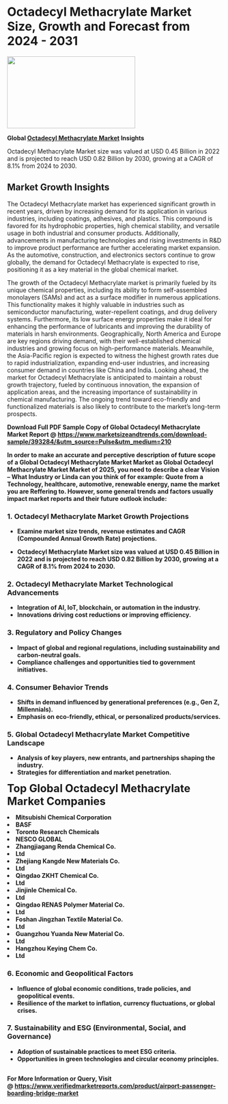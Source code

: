 <H1>Octadecyl Methacrylate Market Size, Growth and Forecast from 2024 - 2031</H1><img class="aligncenter size-medium wp-image-584254" src="https://thirdeyenews.in/wp-content/uploads/2024/09/Global-Market-Research-300x168.jpeg" alt="" width="300" height="168" /><p><strong>Global&nbsp;<a href="https://www.marketsizeandtrends.com/download-sample/393284/&amp;utm_source=Pulse&amp;utm_medium=210">Octadecyl Methacrylate Market</a> Insights</strong></p><p>Octadecyl Methacrylate Market size was valued at USD 0.45 Billion in 2022 and is projected to reach USD 0.82 Billion by 2030, growing at a CAGR of 8.1% from 2024 to 2030.</p><p><h2>Market Growth Insights</h2> <p>The Octadecyl Methacrylate market has experienced significant growth in recent years, driven by increasing demand for its application in various industries, including coatings, adhesives, and plastics. This compound is favored for its hydrophobic properties, high chemical stability, and versatile usage in both industrial and consumer products. Additionally, advancements in manufacturing technologies and rising investments in R&D to improve product performance are further accelerating market expansion. As the automotive, construction, and electronics sectors continue to grow globally, the demand for Octadecyl Methacrylate is expected to rise, positioning it as a key material in the global chemical market.</p> <p><strong></strong></p> <p>The growth of the Octadecyl Methacrylate market is primarily fueled by its unique chemical properties, including its ability to form self-assembled monolayers (SAMs) and act as a surface modifier in numerous applications. This functionality makes it highly valuable in industries such as semiconductor manufacturing, water-repellent coatings, and drug delivery systems. Furthermore, its low surface energy properties make it ideal for enhancing the performance of lubricants and improving the durability of materials in harsh environments. Geographically, North America and Europe are key regions driving demand, with their well-established chemical industries and growing focus on high-performance materials. Meanwhile, the Asia-Pacific region is expected to witness the highest growth rates due to rapid industrialization, expanding end-user industries, and increasing consumer demand in countries like China and India. Looking ahead, the market for Octadecyl Methacrylate is anticipated to maintain a robust growth trajectory, fueled by continuous innovation, the expansion of application areas, and the increasing importance of sustainability in chemical manufacturing. The ongoing trend toward eco-friendly and functionalized materials is also likely to contribute to the market’s long-term prospects. <strong></p><p><span class=""><strong>Download Full PDF Sample Copy of Global Octadecyl Methacrylate Market Report</strong> @ <a href="https://www.marketsizeandtrends.com/download-sample/393284/&amp;utm_source=Pulse&amp;utm_medium=210" target="_blank">https://www.marketsizeandtrends.com/download-sample/393284/&amp;utm_source=Pulse&amp;utm_medium=210</a></span></p><p>In order to make an accurate and perceptive description of future scope of a Global&nbsp;Octadecyl Methacrylate Market Market as Global&nbsp;Octadecyl Methacrylate Market Market of 2025, you need to describe a clear Vision &ndash; What Industry or Linda can you think of for example: Quote from a Technology, healthcare, automotive, renewable energy, name the market you are Reffering to. However, some general trends and factors usually impact market reports and their future outlook include:</p><h3>1.&nbsp;<strong>Octadecyl Methacrylate Market Growth Projections</strong></h3><ul><li>Examine market size trends, revenue estimates and CAGR (Compounded Annual Growth Rate) projections.</li><li><p>Octadecyl Methacrylate Market size was valued at USD 0.45 Billion in 2022 and is projected to reach USD 0.82 Billion by 2030, growing at a CAGR of 8.1% from 2024 to 2030.</p></li></ul><h3>2.&nbsp;<strong>Octadecyl Methacrylate Market Technological Advancements</strong></h3><ul><li>Integration of AI, IoT, blockchain, or automation in the industry.</li><li>Innovations driving cost reductions or improving efficiency.</li></ul><h3>3.&nbsp;<strong>Regulatory and Policy Changes</strong></h3><ul><li>Impact of global and regional regulations, including sustainability and carbon-neutral goals.</li><li>Compliance challenges and opportunities tied to government initiatives.</li></ul><h3>4.&nbsp;<strong>Consumer Behavior Trends</strong></h3><ul><li>Shifts in demand influenced by generational preferences (e.g., Gen Z, Millennials).</li><li>Emphasis on eco-friendly, ethical, or personalized products/services.</li></ul><h3>5.&nbsp;<strong>Global Octadecyl Methacrylate Market Competitive Landscape</strong></h3><ul><li>Analysis of key players, new entrants, and partnerships shaping the industry.</li><li>Strategies for differentiation and market penetration.</li></ul><p data-pm-slice="1 1 []"><span style="color: inherit; font-family: inherit; font-size: 25px;">Top Global Octadecyl Methacrylate Market Companies</span></p><div class="" data-test-id=""><p><li>Mitsubishi Chemical Corporation</li><li> BASF</li><li> Toronto Research Chemicals</li><li> NESCO GLOBAL</li><li> Zhangjiagang Renda Chemical Co.</li><li> Ltd</li><li> Zhejiang Kangde New Materials Co.</li><li> Ltd</li><li> Qingdao ZKHT Chemical Co.</li><li> Ltd</li><li> Jinjinle Chemical Co.</li><li> Ltd</li><li> Qingdao RENAS Polymer Material Co.</li><li>Ltd</li><li> Foshan Jingzhan Textile Material Co.</li><li> Ltd</li><li> Guangzhou Yuanda New Material Co.</li><li> Ltd</li><li> Hangzhou Keying Chem Co.</li><li> Ltd</li></p></div><h3>6.&nbsp;<strong>Economic and Geopolitical Factors</strong></h3><ul><li>Influence of global economic conditions, trade policies, and geopolitical events.</li><li>Resilience of the market to inflation, currency fluctuations, or global crises.</li></ul><h3>7.&nbsp;<strong>Sustainability and ESG (Environmental, Social, and Governance)</strong></h3><ul><li>Adoption of sustainable practices to meet ESG criteria.</li><li>Opportunities in green technologies and circular economy principles.</li></ul><h2><strong style="font-size: 14px;">For More Information or Query, Visit @&nbsp;</strong><a style="background-color: #ffffff; font-size: 14px;" href="https://www.marketsizeandtrends.com/report/octadecyl-methacrylate-market/" target="_blank">https://www.verifiedmarketreports.com/product/airport-passenger-boarding-bridge-market</a></h2>
